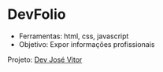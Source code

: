 # DevFolio

- Ferramentas: html, css, javascript
- Objetivo:  Expor informações profissionais

Projeto: [Dev José Vitor](https://devjosevitor.herokuapp.com/)
